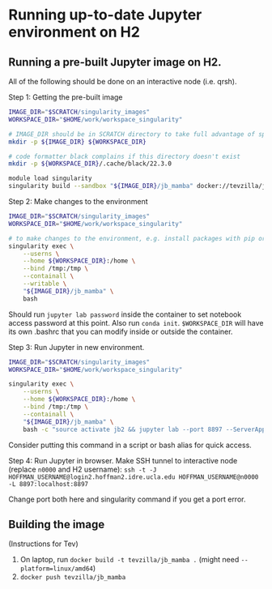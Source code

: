 # Running up-to-date Jupyter environment on H2

## Running a pre-built Jupyter image on H2. 
All of the following should be done on an interactive node (i.e. qrsh).

Step 1: Getting the pre-built image
```bash
IMAGE_DIR="$SCRATCH/singularity_images"
WORKSPACE_DIR="$HOME/work/workspace_singularity"

# IMAGE_DIR should be in SCRATCH directory to take full advantage of speedup
mkdir -p ${IMAGE_DIR} ${WORKSPACE_DIR}

# code formatter black complains if this directory doesn't exist
mkdir -p ${WORKSPACE_DIR}/.cache/black/22.3.0

module load singularity
singularity build --sandbox "${IMAGE_DIR}/jb_mamba" docker://tevzilla/jb_mamba
```

Step 2: Make changes to the environment
```bash
IMAGE_DIR="$SCRATCH/singularity_images"
WORKSPACE_DIR="$HOME/work/workspace_singularity"

# to make changes to the environment, e.g. install packages with pip or mamba
singularity exec \
    --userns \
    --home ${WORKSPACE_DIR}:/home \
    --bind /tmp:/tmp \
    --containall \
    --writable \
    "${IMAGE_DIR}/jb_mamba" \
    bash
```
Should run `jupyter lab password` inside the container to set notebook access password at this point. Also run `conda init`. `$WORKSPACE_DIR` will have its own .bashrc that you can modify inside or outside the container. 

Step 3: Run Jupyter in new environment.
```bash
IMAGE_DIR="$SCRATCH/singularity_images"
WORKSPACE_DIR="$HOME/work/workspace_singularity"

singularity exec \
    --userns \
    --home ${WORKSPACE_DIR}:/home \
    --bind /tmp:/tmp \
    --containall \
    "${IMAGE_DIR}/jb_mamba" \
    bash -c "source activate jb2 && jupyter lab --port 8897 --ServerApp.token=token123"
```

Consider putting this command in a script or bash alias for quick access. 

Step 4: Run Jupyter in browser. 
Make SSH tunnel to interactive node (replace `n0000` and H2 username):
`ssh -t -J HOFFMAN_USERNAME@login2.hoffman2.idre.ucla.edu HOFFMAN_USERNAME@n0000 -L 8897:localhost:8897`

Change port both here and singularity command if you get a port error. 

## Building the image
(Instructions for Tev)
1. On laptop, run `docker build -t tevzilla/jb_mamba .` (might need `--platform=linux/amd64`)
2. `docker push tevzilla/jb_mamba`
